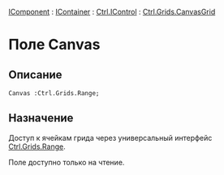 ﻿---
Link: Com.Ctrl.Grids.CanvasGrid.@Canvas
---

[IComponent](topic:Com.Custom.ComClasses.IComponent.Default) :
[IContainer](topic:Com.Custom.ComClasses.IContainer.Default) :
[Ctrl.IControl](topic:Com.Custom.ComClasses.Ctrl.IControl.Default) :
[Ctrl.Grids.CanvasGrid](Default)

# Поле Canvas

## Описание

    Canvas :Ctrl.Grids.Range;

## Назначение

Доступ к ячейкам грида через универсальный интерфейс [Ctrl.Grids.Range](topic:Com.Custom.ComClasses.Ctrl.Grids.Range.Default).

Поле доступно только на чтение.
